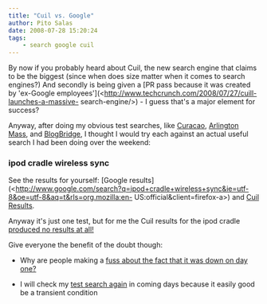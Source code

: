 ```yaml
---
title: "Cuil vs. Google"
author: Pito Salas
date: 2008-07-28 15:20:24
tags:
    - search google cuil
---
```



By now if you probably heard about Cuil, the new search engine that claims to
be the biggest (since when does size matter when it comes to search engines?)
And secondly is being given a [PR pass because it was created by 'ex-Google
employees'](<http://www.techcrunch.com/2008/07/27/cuill-launches-a-massive-
search-engine/>) - I guess that's a major element for success?

Anyway, after doing my obvious test searches, like
[Curacao](<http://www.cuil.com/search?q=curacao&sl=long>), [Arlington
Mass](<http://www.cuil.com/search?q=arlington+massachusetts>), and
[BlogBridge](<http://www.cuil.com/search?q=blogbridge>), I thought I would try
each against an actual useful search I had been doing over the weekend:

### ****ipod cradle wireless sync****

See the results for yourself: [Google
results](<http://www.google.com/search?q=ipod+cradle+wireless+sync&ie=utf-8&oe=utf-8&aq=t&rls=org.mozilla:en-
US:official&client=firefox-a>) and [Cuil
Results](<http://www.cuil.com/search?q=ipod+cradle+wireless+sync>).

Anyway it's just one test, but for me the Cuil results for the ipod cradle
[produced no results at all!
](<http://www.cuil.com/search?q=ipod+cradle+wireless+sync>)  
  
Give everyone the benefit of the doubt though:

  * Why are people making a [fuss about the fact that it was down on day one?](<http://www.techcrunch.com/2008/07/28/andcuil-is-down/>)

  * I will check my [test search again](<http://www.cuil.com/search?q=ipod+cradle+wireless+sync>) in coming days because it easily good be a transient condition



